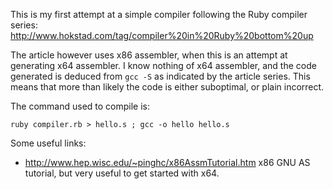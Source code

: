 This is my first attempt at a simple compiler following the Ruby
 compiler series:
 http://www.hokstad.com/tag/compiler%20in%20Ruby%20bottom%20up

The article however uses x86 assembler, when this is an attempt at
generating x64 assembler.  I know nothing of x64 assembler, and the
code generated is deduced from `gcc -S` as indicated by the article
series.  This means that more than likely the code is either
suboptimal, or plain incorrect.

The command used to compile is:

    ruby compiler.rb > hello.s ; gcc -o hello hello.s

Some useful links:

* http://www.hep.wisc.edu/~pinghc/x86AssmTutorial.htm x86 GNU AS tutorial, but very useful to get started with x64.
